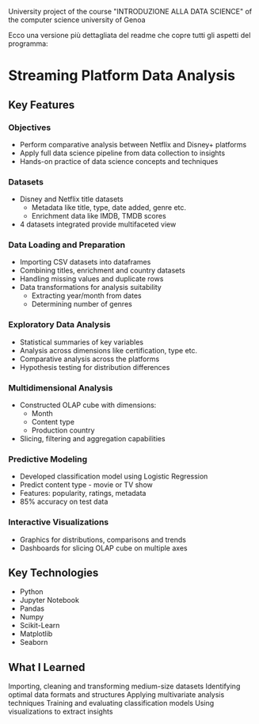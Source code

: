 University project of the course "INTRODUZIONE ALLA DATA SCIENCE" of the computer science university of Genoa

Ecco una versione più dettagliata del readme che copre tutti gli aspetti del programma:

# Streaming Platform Data Analysis
## Key Features
### Objectives
- Perform comparative analysis between Netflix and Disney+ platforms 
- Apply full data science pipeline from data collection to insights
- Hands-on practice of data science concepts and techniques

### Datasets
- Disney and Netflix title datasets 
  - Metadata like title, type, date added, genre etc. 
  - Enrichment data like IMDB, TMDB scores
- 4 datasets integrated provide multifaceted view 

### Data Loading and Preparation
- Importing CSV datasets into dataframes
- Combining titles, enrichment and country datasets  
- Handling missing values and duplicate rows 
- Data transformations for analysis suitability
  - Extracting year/month from dates
  - Determining number of genres

### Exploratory Data Analysis
- Statistical summaries of key variables  
- Analysis across dimensions like certification, type etc.
- Comparative analysis across the platforms
- Hypothesis testing for distribution differences 

### Multidimensional Analysis
- Constructed OLAP cube with dimensions:
  - Month
  - Content type 
  - Production country
- Slicing, filtering and aggregation capabilities   

### Predictive Modeling
- Developed classification model using Logistic Regression
- Predict content type - movie or TV show
- Features: popularity, ratings, metadata  
- 85% accuracy on test data

### Interactive Visualizations
- Graphics for distributions, comparisons and trends
- Dashboards for slicing OLAP cube on multiple axes 

## Key Technologies
- Python
- Jupyter Notebook
- Pandas
- Numpy
- Scikit-Learn
- Matplotlib
- Seaborn

## What I Learned
Importing, cleaning and transforming medium-size datasets
Identifying optimal data formats and structures
Applying multivariate analysis techniques
Training and evaluating classification models
Using visualizations to extract insights
